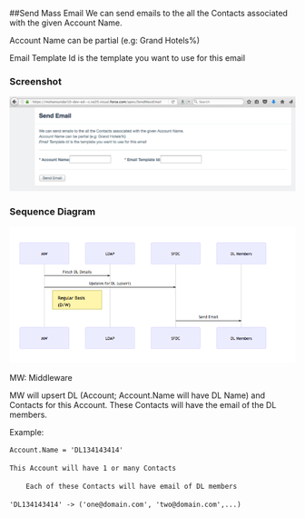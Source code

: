 ##Send Mass Email
We can send emails to the all the Contacts associated with the given Account Name.

Account Name can be partial (e.g: Grand Hotels%)

Email Template Id is the template you want to use for this email


### Screenshot
![](https://github.com/mohan-chinnappan-n/sfdc-mass-email/blob/master/SendEmail.png)



### Sequence Diagram
![Sequence Diagram  ](https://github.com/mohan-chinnappan-n/sfdc-mass-email/blob/master/email-seq-dwg.png)

MW: Middleware

MW will upsert  DL (Account; Account.Name will have DL Name) and Contacts for this Account. These Contacts will have the email of the DL members.

Example:

```
Account.Name = 'DL134143414'

This Account will have 1 or many Contacts

    Each of these Contacts will have email of DL members

'DL134143414' -> ('one@domain.com', 'two@domain.com',...)

```
